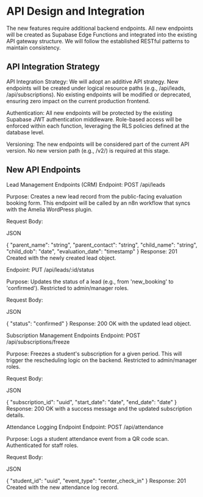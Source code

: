 # API Design and Integration

The new features require additional backend endpoints. All new endpoints will be created as Supabase Edge Functions and integrated into the existing API gateway structure. We will follow the established RESTful patterns to maintain consistency.

## API Integration Strategy

API Integration Strategy: We will adopt an additive API strategy. New endpoints will be created under logical resource paths (e.g., /api/leads, /api/subscriptions). No existing endpoints will be modified or deprecated, ensuring zero impact on the current production frontend.

Authentication: All new endpoints will be protected by the existing Supabase JWT authentication middleware. Role-based access will be enforced within each function, leveraging the RLS policies defined at the database level.

Versioning: The new endpoints will be considered part of the current API version. No new version path (e.g., /v2/) is required at this stage.

## New API Endpoints

Lead Management Endpoints (CRM)
Endpoint: POST /api/leads

Purpose: Creates a new lead record from the public-facing evaluation booking form. This endpoint will be called by an n8n workflow that syncs with the Amelia WordPress plugin.

Request Body:

JSON

{
  "parent_name": "string",
  "parent_contact": "string",
  "child_name": "string",
  "child_dob": "date",
  "evaluation_date": "timestamp"
}
Response: 201 Created with the newly created lead object.

Endpoint: PUT /api/leads/:id/status

Purpose: Updates the status of a lead (e.g., from 'new_booking' to 'confirmed'). Restricted to admin/manager roles.

Request Body:

JSON

{
  "status": "confirmed"
}
Response: 200 OK with the updated lead object.

Subscription Management Endpoints
Endpoint: POST /api/subscriptions/freeze

Purpose: Freezes a student's subscription for a given period. This will trigger the rescheduling logic on the backend. Restricted to admin/manager roles.

Request Body:

JSON

{
  "subscription_id": "uuid",
  "start_date": "date",
  "end_date": "date"
}
Response: 200 OK with a success message and the updated subscription details.

Attendance Logging Endpoint
Endpoint: POST /api/attendance

Purpose: Logs a student attendance event from a QR code scan. Authenticated for staff roles.

Request Body:

JSON

{
  "student_id": "uuid",
  "event_type": "center_check_in"
}
Response: 201 Created with the new attendance log record.
